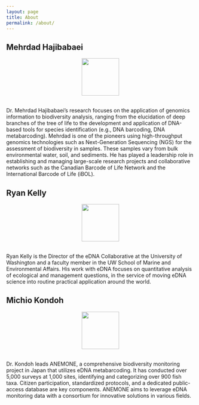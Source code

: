 ```yaml
---
layout: page
title: About
permalink: /about/
---
```



<h2>Mehrdad Hajibabaei</h2>
<p align="center">
   <img src="../images/MehrdadHajibabaei.png" width="100"/>
</p><br>
Dr. Mehrdad Hajibabaei’s research focuses on the application of genomics information to biodiversity analysis, ranging from the elucidation of deep branches of the tree of life to the development and application of DNA-based tools for species identification (e.g., DNA barcoding, DNA metabarcoding). Mehrdad is one of the pioneers using high-throughput genomics technologies such as Next-Generation Sequencing (NGS) for the assessment of biodiversity in samples. These samples vary from bulk environmental water, soil, and sediments. He has played a leadership role in establishing and managing large-scale research projects and collaborative networks such as the Canadian Barcode of Life Network and the International Barcode of Life (iBOL). 

<h2>Ryan Kelly</h2>
<p align="center">
   <img src="../images/RyanKelly.jpeg" width="100"/>
</p><br>
Ryan Kelly is the Director of the eDNA Collaborative at the University of Washington and a faculty member in the UW School of Marine and Environmental Affairs. His work with eDNA focuses on quantitative analysis of ecological and management questions, in the service of moving eDNA science into routine practical application around the world.

<h2>Michio Kondoh</h2>
<p align="center">
   <img src="../images/MichioKondoh.jpg" width="100"/>
</p><br>
Dr. Kondoh leads ANEMONE, a comprehensive biodiversity monitoring project in Japan that utilizes eDNA metabarcoding. It has conducted over 5,000 surveys at 1,000 sites, identifying and categorizing over 900 fish taxa. Citizen participation, standardized protocols, and a dedicated public-access database are key components. ANEMONE aims to leverage eDNA monitoring data with a consortium for innovative solutions in various fields.

